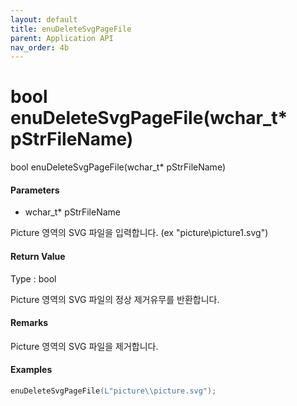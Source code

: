 ```yaml
---
layout: default
title: enuDeleteSvgPageFile
parent: Application API
nav_order: 4b
---
```

# bool enuDeleteSvgPageFile\(wchar\_t\* pStrFileName\)

bool enuDeleteSvgPageFile\(wchar\_t\* pStrFileName\)

#### Parameters

* wchar\_t\* pStrFileName

Picture 영역의 SVG 파일을 입력합니다. \(ex "picture\\picture1.svg"\)

#### Return Value

Type : bool

Picture 영역의 SVG 파일의 정상 제거유무를 반환합니다.

#### Remarks

Picture 영역의 SVG 파일을 제거합니다.

#### Examples

```cpp
enuDeleteSvgPageFile(L"picture\\picture.svg");
```



